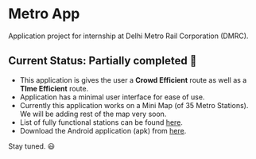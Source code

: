 # Metro App
Application project for internship at Delhi Metro Rail Corporation (DMRC).
## Current Status: Partially completed :construction_worker:

* This application is gives the user a <strong>Crowd Efficient</strong> route as well as a <strong>TIme Efficient</strong> route.  
* Application has a minimal user interface for ease of use.
* Currently this application works on a Mini Map (of 35 Metro Stations). We will be adding rest of the map very soon.
* List of fully functional stations can be found [here](https://drive.google.com/open?id=1Vbkzg1ny3P9WY9IE_AtCE8j6E5NP8Cfv).
* Download the Android application (apk) from [here](https://drive.google.com/open?id=11oa1nde5iw732nw6NlM1RBsSRl56oGdw).



Stay tuned. :smiley:
